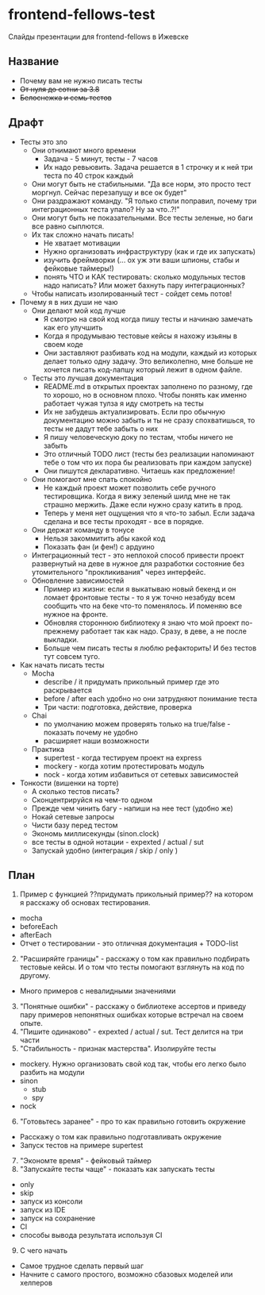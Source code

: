 # frontend-fellows-test
Слайды презентации для frontend-fellows в Ижевске

## Название
* Почему вам не нужно писать тесты
* ~~От нуля до сотни за 3.8~~
* ~~Белоснежка и семь тестов~~

## Драфт
* Тесты это зло
  * Они отнимают много времени
    * Задача - 5 минут, тесты - 7 часов
    * Их надо ревьювить. Задача решается в 1 строчку и к ней три теста по 40 строк каждый
  * Они могут быть не стабильными. "Да все норм, это просто тест моргнул. Сейчас перезапущу и все ок будет"
  * Они раздражают команду. "Я только стили поправил, почему три интеграционных теста упало? Ну за что..?!"
  * Они могут быть не показательными. Все тесты зеленые, но баги все равно сыплются.
  * Их так сложно начать писать!
    * Не хватает мотивации
    * Нужно организовать инфраструктуру (как и где их запускать)
    * изучить фреймворки (... ох уж эти ваши шпионы, стабы и фейковые таймеры!)
    * понять ЧТО и КАК тестировать: сколько модульных тестов надо написать? Или может бахнуть пару интеграционных?
  * Чтобы написать изолированный тест - сойдет семь потов!
* Почему я в них души не чаю
  * Они делают мой код лучше
    * Я смотрю на свой код когда пишу тесты и начинаю замечать как его улучшить
    * Когда я продумываю тестовые кейсы я нахожу изьяны в своем коде
    * Они заставляют разбивать код на модули, каждый из которых делает только одну задачу. Это великолепно, мне больше не хочется писать код-лапшу который лежит в одном файле.
  * Тесты это лучшая документация
    * README.md в открытых проектах заполнено по разному, где то хорошо, но в основном плохо. Чтобы понять как именно работает чужая тулза я иду смотреть на тесты
    * Их не забудешь актуализировать. Если про обычную документацию можно забыть и ты не сразу спохватишься, то тесты не дадут тебе забыть о них
    * Я пишу человеческую доку по тестам, чтобы ничего не забыть
    * Это отличный TODO лист (тесты без реализации напоминают тебе о том что их пора бы реализовать при каждом запуске)
    * Они пишутся декларативно. Читаешь как предложение!
  * Они помогают мне спать спокойно
    * Не каждый проект может позволить себе ручного тестировщика. Когда я вижу зеленый шилд мне не так страшно мержить. Даже если нужно сразу катить в прод.
    * Теперь у меня нет ощущения что я что-то забыл. Если задача сделана и все тесты проходят - все в порядке.
  * Они держат команду в тонусе
    * Нельзя закоммитить абы какой код
    * Показать фан (и фен!) с ардуино
  * Интеграционный тест - это неплохой способ привести проект развернутый на деве в нужное для разработки состояние без утомительного "прокликивания" через интерфейс.
  * Обновление зависимостей
    * Пример из жизни: если я выкатываю новый бекенд и он ломает фронтовые тесты - то я уж точно незабуду всем сообщить что на беке что-то поменялось. И поменяю все нужное на фронте.
    * Обновляя стороннюю библиотеку я знаю что мой проект по-прежнему работает так как надо. Сразу, в деве, а не после выкладки.
    * Больше чем писать тесты я люблю рефакторить! И без тестов тут совсем туго.
* Как начать писать тесты
  * Mocha
    * describe / it придумать прикольный пример где это раскрывается
    * before / after each удобно но они затрудняют понимание теста
    * Три части: подготовка, действие, проверка
  * Chai
    * по умолчанию можем проверять только на true/false - показать почему не удобно
    * расширяет наши возможности
  * Практика
    * supertest - когда тестируем проект на express
    * mockery - когда хотим протестировать модуль
    * nock - когда хотим избавиться от сетевых зависимостей
* Тонкости (вишенки на торте)
  * А сколько тестов писать?
  * Сконцентрируйся на чем-то одном
  * Прежде чем чинить багу - напиши на нее тест (удобно же)
  * Нокай сетевые запросы
  * Чисти базу перед тестом
  * Экономь миллисекунды (sinon.clock)
  * все тесты в одной нотации - expexted / actual / sut
  * Запускай удобно (интеграция / skip / only )

## План
1. Пример с функцией ??придумать прикольный пример?? на котором я расскажу об основах тестирования.
  * mocha
  * beforeEach
  * afterEach
  * Отчет о тестировании - это отличная документация + TODO-list
2. "Расширяйте границы" - расскажу о том как правильно подбирать тестовые кейсы. И о том что тесты помогают  взглянуть на код по другому.
  * Много примеров с невалидными значениями
3. "Понятные ошибки" - расскажу о библиотеке ассертов и приведу пару примеров непонятных ошибках которые встречал на своем опыте.
4. "Пишите одинаково" - expexted / actual / sut. Тест делится на три части
5. "Стабильность - признак мастерства". Изолируйте тесты
  * mockery. Нужно организовать свой код так, чтобы его легко было разбить на модули
  * sinon
    * stub
    * spy
  * nock
6. "Готовьтесь заранее" - про то как правильно готовить окружение
  * Расскажу о том как правильно подготавливать окружение
  * Запуск тестов на примере supertest
7. "Экономте время" - фейковый таймер
8. "Запускайте тесты чаще" - показать как запускать тесты
  * only
  * skip
  * запуск из консоли
  * запуск из IDE
  * запуск на сохранение
  * CI
  * способы вывода результата используя CI
9. С чего начать
  * Самое трудное сделать первый шаг
  * Начните с самого простого, возможно сбазовых моделей или хелперов
